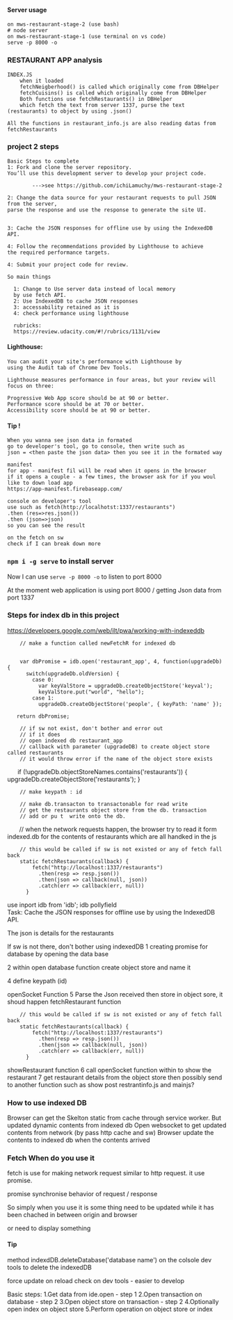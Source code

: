 #### Server usage
    on mws-restaurant-stage-2 (use bash)
    # node server
    on mws-restaurant-stage-1 (use terminal on vs code)
    serve -p 8000 -o
    
### RESTAURANT APP analysis

    INDEX.JS
        when it loaded 
        fetchNeigberhood() is called which originally come from DBHelper
        fetchCuisins() is called which originally come from DBHelper
        Both functions use fetchRestaurants() in DBHelper
        which fetch the text from server 1337, purse the text (restaurants) to object by using .json()

    All the functions in restaurant_info.js are also reading datas from fetchRestaurants




### project 2 steps

    Basic Steps to complete
    1: Fork and clone the server repository. 
    You’ll use this development server to develop your project code.
    
            --->see https://github.com/ichiLamuchy/mws-restaurant-stage-2

    2: Change the data source for your restaurant requests to pull JSON from the server, 
    parse the response and use the response to generate the site UI.
    

    3: Cache the JSON responses for offline use by using the IndexedDB API.

    4: Follow the recommendations provided by Lighthouse to achieve 
    the required performance targets.

    4: Submit your project code for review.

    So main things

      1: Change to Use server data instead of local memory 
      by use fetch API.
      2: Use IndexedDB to cache JSON responses
      3: accessability retained as it is
      4: check performance using lighthouse

      rubricks:
      https://review.udacity.com/#!/rubrics/1131/view



#### Lighthouse:
    You can audit your site's performance with Lighthouse by 
    using the Audit tab of Chrome Dev Tools.

    Lighthouse measures performance in four areas, but your review will focus on three:

    Progressive Web App score should be at 90 or better.
    Performance score should be at 70 or better.
    Accessibility score should be at 90 or better.


#### Tip !
    When you wanna see json data in formated
    go to developer's tool, go to console, then write such as
    json = <then paste the json data> then you see it in the formated way
    
    manifest
    for app - manifest fil will be read when it opens in the browser
    if it opens a couple - a few times, the browser ask for if you woul like to down load app
    https://app-manifest.firebaseapp.com/
    
    console on developer's tool
    use such as fetch(http://localhotst:1337/restaurants")
    .then (res=>res.json())
    .then (json=>json)    
    so you can see the result 
    
    on the fetch on sw
    check if I can break down more
    
### `npm i -g serve` to install server 
Now I can use `serve -p 8000 -o` to listen to port 8000

At the moment web application is using port 8000 / getting Json data from port 1337

    


### Steps for index db in this project
https://developers.google.com/web/ilt/pwa/working-with-indexeddb
        
        // make a function called newFetchR for indexed db
        
        
        var dbPromise = idb.open('restaurant_app', 4, function(upgradeDb) {
          switch(upgradeDb.oldVersion) {
            case 0:
              var keyValStore = upgradeDb.createObjectStore('keyval');
              keyValStore.put("world", "hello");
            case 1:
              upgradeDb.createObjectStore('people', { keyPath: 'name' });
       
       return dbPromise;
              
        // if sw not exist, don't bother and error out
        // if it does
        // open indexed db restaurant_app
        // callback with parameter (upgradeDB) to create object store called restaurants
        // it would throw error if the name of the object store exists
        
       
            if (!upgradeDb.objectStoreNames.contains('restaurants')) {
                upgradeDb.createObjectStore('restaurants');
            }
        
        // make keypath : id
        
        // make db.transacton to transactonable for read write
        // get the restaurants object store from the db. transaction
        // add or pu t  write onto the db.
        
        // when the network requests happen, the browser try to read it form indexed.db 
        for the contents of restaurants which are all handked in the js
       
       

        // this would be called if sw is not existed or any of fetch fall back
        static fetchRestaurants(callback) {
            fetch("http://localhost:1337/restaurants")
              .then(resp => resp.json())
              .then(json => callback(null, json))
              .catch(err => callback(err, null))
          }

use inport idb from 'idb'; idb pollyfield  
Task: Cache the JSON responses for offline use by using the IndexedDB API.

The json is details for the restaurants 

If sw is not there, don't bother using indexedDB
1 creating promise for database by opening the data base

2 within open database function create object store and name it

4 define keypath (id) 

openSocket Function
5 Parse the Json received then store in object sore, 
it shoud happen fetchRestaurant function
    
    
    
        // this would be called if sw is not existed or any of fetch fall back
        static fetchRestaurants(callback) {
            fetch("http://localhost:1337/restaurants")
              .then(resp => resp.json())
              .then(json => callback(null, json))
              .catch(err => callback(err, null))
          }

showRestaurant function
6 call openSocket function within to show the restaurant
7 get restaurant details from the object store then possibly send to another function 
such as show post restrantinfo.js and mainjs?




### How to use indexed DB
Browser can get the Skelton static from cache through service worker.
But updated dynamic contents from indexed db
Open websocket to get updated contents from network (by pass http cache and sw)
Browser update the contents to indexed db when the contents arrived

### Fetch When do you use it

fetch is use for making network request similar to http request.
it use promise.

promise 
synchronise behavior of request / response

So simply when you use it is some thing need to be updated while it has been
 chached in between origin and browser
 
 or need to display something 


#### Tip

method indexdDB.deleteDatabase('database name')
on the colsole dev tools to delete the indexedDB

force update on reload check on dev tools - easier to develop



  Basic steps:
  1.Get data from ide.open                  - step 1
  2.Open transaction on database            - step 2
  3.Open object store on transaction        - step 2
  4.Optionally open index on object store
  5.Perform operation on object store or index
